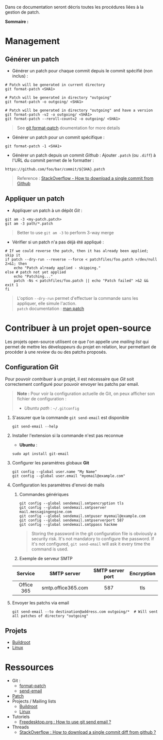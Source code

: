 Dans ce documentation seront décris toutes les procédures liées à la gestion de patch.

**Sommaire :**

# Management
## Générer un patch

- Générer un patch pour chaque commit depuis le commit <SHA1> spécifié (non inclus) :
```shell
# Patch will be generated in current directory
git format-patch <SHA1>

# Patch will be generated in directory "outgoing"
git format-patch -o outgoing/ <SHA1>

# Patch will be generated in directory "outgoing" and have a version
git format-patch -v2 -o outgoing/ <SHA1>
git format-patch --reroll-count=2 -o outgoing/ <SHA1>
```
> See [git format-patch][doc-git-format-patch] doumentation for more details

- Générer un patch pour un commit spécifique :
```shell
git format-patch -1 <SHA1>
```

- Générer un patch depuis un commit _Github_ :
Ajouter `.patch` (ou `.diff`) à l'URL du commit permet de le formatter :
```shell
https://github.com/foo/bar/commit/${SHA}.patch
```
> Reference : [StackOverflow - How to download a single commit from Github][thread-so-dl-patch-github]

## Appliquer un patch

- Appliquer un patch à un dépôt _Git_ :
```shell
git am -3 <my-patch.patch>
git am -3 path/*.patch
```
> Better to use `git am -3` to perform 3-way merge

- Vérifier si un patch n'a pas déjà été appliqué : 
```shell
# If we could reverse the patch, then it has already been applied; skip it
if patch --dry-run --reverse --force < patchfiles/foo.patch >/dev/null 2>&1; then
    echo "Patch already applied - skipping."
else # patch not yet applied
    echo "Patching..."
    patch -Ns < patchfiles/foo.patch || echo "Patch failed" >&2 && exit 1
fi
```
> L'option `--dry-run` permet d'effectuer la commande sans les appliquer, elle simule l'action.    
> `patch` documentation : [man patch][man-patch]

# Contribuer à un projet open-source

Les projets open-source utilisent ce que l'on appelle une _mailing list_ qui permet de mettre les développeurs du projet en relation, leur permettant de procéder à une _review_ du ou des patchs proposés.

## Configuration Git

Pour pouvoir _contribuer_ à un projet, il est nécessaire que _Git_ soit correctement configuré pour pouvoir envoyer les patchs par email.
> **Note :** Pour voir la configuration actuelle de Git, on peux afficher son fichier de configuration :
> - _Ubuntu path_ : `~/.gitconfig`

1. S'assurer que la commande `git send-email` est disponible
    ```shell
    git send-email --help
    ```
    
2. Installer l'extension si la commande n'est pas reconnue
    - **Ubuntu** :
    ```shell
    sudo apt install git-email
    ```

3. Configurer les paramètres globaux **Git**
    ```shell
    git config --global user.name "My Name"
    git config --global user.email "myemail@example.com"
    ```

4. Configuration les paramètres d'envoi de mails
   1. Commandes génériques 
        ```shell
        git config --global sendemail.smtpencryption tls
        git config --global sendemail.smtpserver mail.messagingengine.com
        git config --global sendemail.smtpuser myemail@example.com
        git config --global sendemail.smtpserverport 587
        git config --global sendemail.smtppass hackme
        ```
        > Storing the password in the git configuration file is obviously a security risk. It's not mandatory to configure the password. If it's not configured, `git send-email` will ask it every time the command is used.
    
    2. Exemple de serveur SMTP

    | Service | SMTP server | SMTP server port | Encryption |
    |:-:|:-:|:-:|:-:|
    | Office 365 | smtp.office365.com | 587 | tls |

5. Envoyer les patchs via email
    ```shell
    git send-email --to destination@address.com outgoing/*  # Will sent all patches of directory "outgoing"
    ```

## Projets

- [Buildroot][br-contribute]
- [Linux][linux-contribute]

# Ressources

- Git :
  - [format-patch][doc-git-format-patch]
  - [send-email][doc-git-send-email]
- [Patch][man-patch]
- Projects / Mailing lists
  - [Buildroot][br-contribute]
  - [Linux][linux-contribute]
- Tutoriels
  - [Freedesktop.org : How to use git send email ?][tutorial-how-to-use-git-send-email]
- Threads
  - [StackOverflow : How to download a single commit diff from github ?][thread-so-dl-patch-github]

<!-- External links -->
[br-contribute]: https://buildroot.org/downloads/manual/manual.html#submitting-patches
[linux-contribute]: https://docs.kernel.org/process/index.html

[doc-git-format-patch]: https://git-scm.com/docs/git-format-patch
[doc-git-send-email]: https://git-scm.com/docs/git-send-email

[man-patch]: https://man7.org/linux/man-pages/man1/patch.1.html

[tutorial-how-to-use-git-send-email]: https://www.freedesktop.org/wiki/Software/PulseAudio/HowToUseGitSendEmail/

[thread-so-dl-patch-github]: https://stackoverflow.com/questions/21903805/how-to-download-a-single-commit-diff-from-github